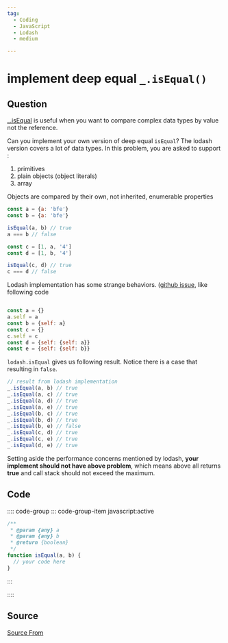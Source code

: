 ```yaml
---
tag:
  - Coding
  - JavaScript
  - Lodash
  - medium

---
```

  
# implement deep equal `_.isEqual()`

## Question
[\_.isEqual](https://lodash.com/docs/4.17.15#isEqual) is useful when you want to compare complex data types by value not the reference.

Can you implement your own version of deep equal `isEqual`? The lodash version covers a lot of data types. In this problem, you are asked to support :

1.  primitives
2.  plain objects (object literals)
3.  array

Objects are compared by their own, not inherited, enumerable properties

```js
const a = {a: 'bfe'}
const b = {a: 'bfe'}

isEqual(a, b) // true
a === b // false

const c = [1, a, '4']
const d = [1, b, '4']

isEqual(c, d) // true
c === d // false
```

Lodash implementation has some strange behaviors. ([github issue](https://github.com/lodash/lodash/issues/2463), like following code

```js

const a = {}
a.self = a
const b = {self: a}
const c = {}
c.self = c
const d = {self: {self: a}}
const e = {self: {self: b}}
```

`lodash.isEqual` gives us following result. Notice there is a case that resulting in `false`.

```js
// result from lodash implementation
_.isEqual(a, b) // true
_.isEqual(a, c) // true
_.isEqual(a, d) // true
_.isEqual(a, e) // true
_.isEqual(b, c) // true
_.isEqual(b, d) // true
_.isEqual(b, e) // false
_.isEqual(c, d) // true
_.isEqual(c, e) // true
_.isEqual(d, e) // true
```

Setting aside the performance concerns mentioned by lodash, **your implement should not have above problem**, which means above all returns **true** and call stack should not exceed the maximum.

## Code
:::: code-group
::: code-group-item javascript:active
```javascript
/**
 * @param {any} a
 * @param {any} b
 * @return {boolean}
 */
function isEqual(a, b) {
  // your code here
}
```
:::
    
::::



##  Source
[Source From](https://bigfrontend.dev/problem/implement-deep-equal-isEqual)

  
